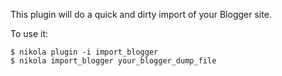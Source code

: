 This plugin will do a quick and dirty import of your Blogger site.

To use it:

```
$ nikola plugin -i import_blogger
$ nikola import_blogger your_blogger_dump_file
```

